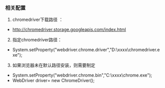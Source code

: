 ### 相关配置
1. chromedriver下载路径 ：
- http://chromedriver.storage.googleapis.com/index.html
2. 指定chromedriver路径：
- System.setProperty("webdriver.chrome.driver","D:\\xxxx\\chromedriver.exe"); 
3. 如果浏览器未在默认路径安装，则需要制定 
- System.setProperty("webdriver.chrome.bin","C:\\xxxx\\chrome.exe"); 
- WebDriver driver= new ChromeDriver();
